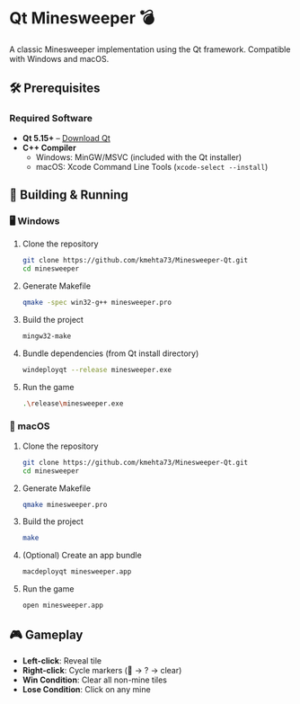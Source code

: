 # Qt Minesweeper 💣

A classic Minesweeper implementation using the Qt framework. Compatible with Windows and macOS.

## 🛠 Prerequisites

### Required Software
- **Qt 5.15+** – [Download Qt](https://www.qt.io/download)
- **C++ Compiler**
  - Windows: MinGW/MSVC (included with the Qt installer)
  - macOS: Xcode Command Line Tools (`xcode-select --install`)

## 🚀 Building & Running

### 🖥 Windows

1. Clone the repository
   ```bash
   git clone https://github.com/kmehta73/Minesweeper-Qt.git
   cd minesweeper
   ```

2. Generate Makefile
   ```bash
   qmake -spec win32-g++ minesweeper.pro
   ```

3. Build the project
   ```bash
   mingw32-make
   ```

4. Bundle dependencies (from Qt install directory)
   ```bash
   windeployqt --release minesweeper.exe
   ```

5. Run the game
   ```bash
   .\release\minesweeper.exe
   ```

### 🍏 macOS

1. Clone the repository
   ```bash
   git clone https://github.com/kmehta73/Minesweeper-Qt.git
   cd minesweeper
   ```

2. Generate Makefile
   ```bash
   qmake minesweeper.pro
   ```

3. Build the project
   ```bash
   make
   ```

4. (Optional) Create an app bundle
   ```bash
   macdeployqt minesweeper.app
   ```

5. Run the game
   ```bash
   open minesweeper.app
   ```

## 🎮 Gameplay

- **Left-click**: Reveal tile
- **Right-click**: Cycle markers (🚩 → ? → clear)
- **Win Condition**: Clear all non-mine tiles
- **Lose Condition**: Click on any mine
